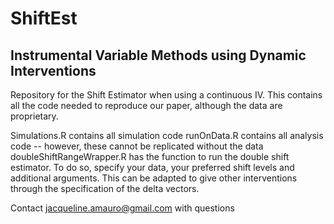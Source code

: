 # ShiftEst

## Instrumental Variable Methods using Dynamic Interventions

Repository for the Shift Estimator when using a continuous IV. This contains all the code needed
to reproduce our paper, although the data are proprietary. 

Simulations.R contains all simulation code
runOnData.R contains all analysis code -- however, these cannot be replicated without the data
doubleShiftRangeWrapper.R has the function to run the double shift estimator. To do so, specify your data, your preferred shift levels and additional arguments. This can be adapted to give other interventions through the specification of the delta vectors. 

Contact jacqueline.amauro@gmail.com with questions
